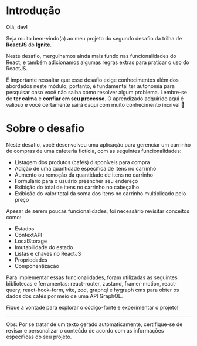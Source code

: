 # Introdução

Olá, dev!

Seja muito bem-vindo(a) ao meu projeto do segundo desafio da trilha de **ReactJS** do **Ignite**.

Neste desafio, mergulhamos ainda mais fundo nas funcionalidades do React, e também adicionamos algumas regras extras para praticar o uso do ReactJS.

É importante ressaltar que esse desafio exige conhecimentos além dos abordados neste módulo, portanto, é fundamental ter autonomia para pesquisar caso você não saiba como resolver algum problema. Lembre-se de **ter calma** e **confiar em seu processo**. O aprendizado adquirido aqui é valioso e você certamente sairá daqui com muito conhecimento incrível 💜

# Sobre o desafio

Neste desafio, você desenvolveu uma aplicação para gerenciar um carrinho de compras de uma cafeteria fictícia, com as seguintes funcionalidades:

-   Listagem dos produtos (cafés) disponíveis para compra
-   Adição de uma quantidade específica de itens no carrinho
-   Aumento ou remoção da quantidade de itens no carrinho
-   Formulário para o usuário preencher seu endereço
-   Exibição do total de itens no carrinho no cabeçalho
-   Exibição do valor total da soma dos itens no carrinho multiplicado pelo preço

Apesar de serem poucas funcionalidades, foi necessário revisitar conceitos como:

-   Estados
-   ContextAPI
-   LocalStorage
-   Imutabilidade do estado
-   Listas e chaves no ReactJS
-   Propriedades
-   Componentização

Para implementar essas funcionalidades, foram utilizadas as seguintes bibliotecas e ferramentas: react-router, zustand, framer-motion, react-query, react-hook-form, vite, zod, graphql e hygraph cms para obter os dados dos cafés por meio de uma API GraphQL.

Fique à vontade para explorar o código-fonte e experimentar o projeto!

---

Obs: Por se tratar de um texto gerado automaticamente, certifique-se de revisar e personalizar o conteúdo de acordo com as informações específicas do seu projeto.
